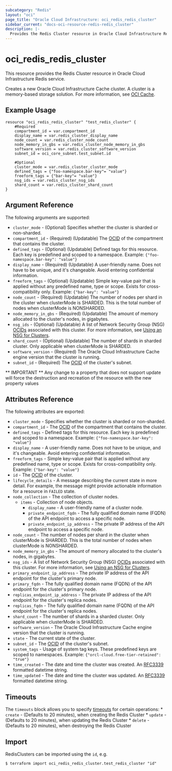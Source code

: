 ```yaml
---
subcategory: "Redis"
layout: "oci"
page_title: "Oracle Cloud Infrastructure: oci_redis_redis_cluster"
sidebar_current: "docs-oci-resource-redis-redis_cluster"
description: |-
  Provides the Redis Cluster resource in Oracle Cloud Infrastructure Redis service
---
```


# oci_redis_redis_cluster
This resource provides the Redis Cluster resource in Oracle Cloud Infrastructure Redis service.

Creates a new Oracle Cloud Infrastructure Cache cluster. A cluster is a memory-based storage solution. For more information, see [OCI Cache](https://docs.cloud.oracle.com/iaas/Content/ocicache/home.htm).


## Example Usage

```hcl
resource "oci_redis_redis_cluster" "test_redis_cluster" {
	#Required
	compartment_id = var.compartment_id
	display_name = var.redis_cluster_display_name
	node_count = var.redis_cluster_node_count
	node_memory_in_gbs = var.redis_cluster_node_memory_in_gbs
	software_version = var.redis_cluster_software_version
	subnet_id = oci_core_subnet.test_subnet.id

	#Optional
	cluster_mode = var.redis_cluster_cluster_mode
	defined_tags = {"foo-namespace.bar-key"= "value"}
	freeform_tags = {"bar-key"= "value"}
	nsg_ids = var.redis_cluster_nsg_ids
	shard_count = var.redis_cluster_shard_count
}
```

## Argument Reference

The following arguments are supported:

* `cluster_mode` - (Optional) Specifies whether the cluster is sharded or non-sharded.
* `compartment_id` - (Required) (Updatable) The [OCID](https://docs.cloud.oracle.com/iaas/Content/General/Concepts/identifiers.htm#Oracle) of the compartment that contains the cluster.
* `defined_tags` - (Optional) (Updatable) Defined tags for this resource. Each key is predefined and scoped to a namespace. Example: `{"foo-namespace.bar-key": "value"}` 
* `display_name` - (Required) (Updatable) A user-friendly name. Does not have to be unique, and it's changeable. Avoid entering confidential information.
* `freeform_tags` - (Optional) (Updatable) Simple key-value pair that is applied without any predefined name, type or scope. Exists for cross-compatibility only. Example: `{"bar-key": "value"}`
* `node_count` - (Required) (Updatable) The number of nodes per shard in the cluster when clusterMode is SHARDED. This is the total number of nodes when clusterMode is NONSHARDED.
* `node_memory_in_gbs` - (Required) (Updatable) The amount of memory allocated to the cluster's nodes, in gigabytes.
* `nsg_ids` - (Optional) (Updatable) A list of Network Security Group (NSG) [OCIDs](https://docs.cloud.oracle.com/iaas/Content/General/Concepts/identifiers.htm) associated with this cluster. For more information, see [Using an NSG for Clusters](https://docs.cloud.oracle.com/iaas/Content/ocicache/connecttocluster.htm#connecttocluster__networksecuritygroup). 
* `shard_count` - (Optional) (Updatable) The number of shards in sharded cluster. Only applicable when clusterMode is SHARDED.
* `software_version` - (Required) The Oracle Cloud Infrastructure Cache engine version that the cluster is running.
* `subnet_id` - (Required) The [OCID](https://docs.cloud.oracle.com/iaas/Content/General/Concepts/identifiers.htm#Oracle) of the cluster's subnet.


** IMPORTANT **
Any change to a property that does not support update will force the destruction and recreation of the resource with the new property values

## Attributes Reference

The following attributes are exported:

* `cluster_mode` - Specifies whether the cluster is sharded or non-sharded.
* `compartment_id` - The [OCID](https://docs.cloud.oracle.com/iaas/Content/General/Concepts/identifiers.htm#Oracle) of the compartment that contains the cluster.
* `defined_tags` - Defined tags for this resource. Each key is predefined and scoped to a namespace. Example: `{"foo-namespace.bar-key": "value"}` 
* `display_name` - A user-friendly name. Does not have to be unique, and it's changeable. Avoid entering confidential information.
* `freeform_tags` - Simple key-value pair that is applied without any predefined name, type or scope. Exists for cross-compatibility only. Example: `{"bar-key": "value"}` 
* `id` - The [OCID](https://docs.cloud.oracle.com/iaas/Content/General/Concepts/identifiers.htm#Oracle) of the cluster.
* `lifecycle_details` - A message describing the current state in more detail. For example, the message might provide actionable information for a resource in `FAILED` state.
* `node_collection` - The collection of  cluster nodes.
	* `items` - Collection of node objects.
		* `display_name` - A user-friendly name of a cluster node.
		* `private_endpoint_fqdn` - The fully qualified domain name (FQDN) of the API endpoint to access a specific node.
		* `private_endpoint_ip_address` - The private IP address of the API endpoint to access a specific node.
* `node_count` - The number of nodes per shard in the cluster when clusterMode is SHARDED. This is the total number of nodes when clusterMode is NONSHARDED.
* `node_memory_in_gbs` - The amount of memory allocated to the cluster's nodes, in gigabytes.
* `nsg_ids` - A list of Network Security Group (NSG) [OCIDs](https://docs.cloud.oracle.com/iaas/Content/General/Concepts/identifiers.htm) associated with this cluster. For more information, see [Using an NSG for Clusters](https://docs.cloud.oracle.com/iaas/Content/ocicache/connecttocluster.htm#connecttocluster__networksecuritygroup). 
* `primary_endpoint_ip_address` - The private IP address of the API endpoint for the cluster's primary node.
* `primary_fqdn` - The fully qualified domain name (FQDN) of the API endpoint for the cluster's primary node.
* `replicas_endpoint_ip_address` - The private IP address of the API endpoint for the cluster's replica nodes.
* `replicas_fqdn` - The fully qualified domain name (FQDN) of the API endpoint for the cluster's replica nodes.
* `shard_count` - The number of shards in a sharded cluster. Only applicable when clusterMode is SHARDED.
* `software_version` - The Oracle Cloud Infrastructure Cache engine version that the cluster is running.
* `state` - The current state of the cluster.
* `subnet_id` - The [OCID](https://docs.cloud.oracle.com/iaas/Content/General/Concepts/identifiers.htm#Oracle) of the cluster's subnet.
* `system_tags` - Usage of system tag keys. These predefined keys are scoped to namespaces. Example: `{"orcl-cloud.free-tier-retained": "true"}` 
* `time_created` - The date and time the cluster was created. An [RFC3339](https://datatracker.ietf.org/doc/html/rfc3339) formatted datetime string.
* `time_updated` - The date and time the cluster was updated. An [RFC3339](https://datatracker.ietf.org/doc/html/rfc3339) formatted datetime string.

## Timeouts

The `timeouts` block allows you to specify [timeouts](https://registry.terraform.io/providers/oracle/oci/latest/docs/guides/changing_timeouts) for certain operations:
	* `create` - (Defaults to 20 minutes), when creating the Redis Cluster
	* `update` - (Defaults to 20 minutes), when updating the Redis Cluster
	* `delete` - (Defaults to 20 minutes), when destroying the Redis Cluster


## Import

RedisClusters can be imported using the `id`, e.g.

```
$ terraform import oci_redis_redis_cluster.test_redis_cluster "id"
```

